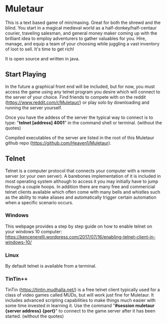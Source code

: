 # Muletaur
This is a text based game of min/maxing. Great for both the shrewd and the blind. 
You start in a magical medieval world as a half-donkey/half-centaur courier, traveling salesman, and general money maker coming up with the brilliant idea to employ adventurers to gather valuables for you. Hire, manage, and equip a team of your choosing while juggling a vast inventory of loot to sell. It's time to get rich!

It is open source and written in java.

## Start Playing
In the future a graphical front end will be included, but for now, you must access the game using any telnet program you desire which will connect to the server of your choice. Find friends to compete with on the reddit (https://www.reddit.com/r/Muletaur/) or play solo by downloading and running the server yourself. 

Once you have the addess of the server the typical way to connect is to type: "**telnet [address] 4001**" in the command shell or terminal. (without the quotes)

Compiled executables of the server are listed in the root of this Muletaur github repo (https://github.com/Heaven1/Muletaur). 

## Telnet
Telnet is a computer protocol that connects your computer with a remote server (or your own server). A barebones implementation of it is included in most operating system although to access it you may initially have to jump through a couple hoops. In addition there are many free and commericial telnet clients available which often come with many bells and whistles such as the ability to make aliases and automatically trigger certain automation when a specific scenario occurs.

### Windows
This webpage provides a step by step guide on how to enable telnet on your windows 10 computer:
https://kencenerelli.wordpress.com/2017/07/16/enabling-telnet-client-in-windows-10/ 

### Linux
By default telnet is available from a terminal.

### TinTin++
TinTin (https://tintin.mudhalla.net/) is a free telnet client typically used for a class of video games called MUDs, but will work just fine for Muletaur. It includes advanced scripting capabilities to make things much easier with some time invested in learning it. 
Use the command "**#session muletaur {server address} {port}**" to connect to the game server after it has been started. (without the quotes)

